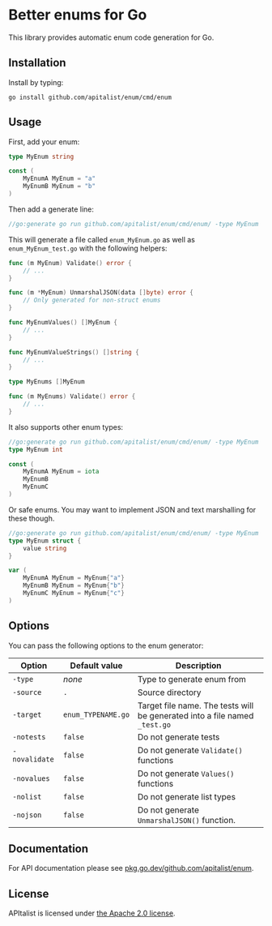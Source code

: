 # Better enums for Go

This library provides automatic enum code generation for Go.

## Installation

Install by typing:

```
go install github.com/apitalist/enum/cmd/enum
```

## Usage

First, add your enum:

```go
type MyEnum string

const (
    MyEnumA MyEnum = "a"
    MyEnumB MyEnum = "b"
)
```

Then add a generate line:

```go
//go:generate go run github.com/apitalist/enum/cmd/enum/ -type MyEnum
```

This will generate a file called `enum_MyEnum.go` as well as `enum_MyEnum_test.go` with the following helpers:

```go
func (m MyEnum) Validate() error {
    // ...
}

func (m *MyEnum) UnmarshalJSON(data []byte) error {
    // Only generated for non-struct enums
}

func MyEnumValues() []MyEnum {
    // ...
}

func MyEnumValueStrings() []string {
    // ...
}

type MyEnums []MyEnum

func (m MyEnums) Validate() error {
    // ...
}
```

It also supports other enum types:

```go
//go:generate go run github.com/apitalist/enum/cmd/enum/ -type MyEnum
type MyEnum int

const (
    MyEnumA MyEnum = iota
    MyEnumB
    MyEnumC
)
```

Or safe enums. You may want to implement JSON and text marshalling for these though.

```go
//go:generate go run github.com/apitalist/enum/cmd/enum/ -type MyEnum
type MyEnum struct {
    value string
}

var (
    MyEnumA MyEnum = MyEnum{"a"}
    MyEnumB MyEnum = MyEnum{"b"}
    MyEnumC MyEnum = MyEnum{"c"}
)
```

## Options

You can pass the following options to the enum generator:

| Option        | Default value      | Description                                                                |
|---------------|--------------------|----------------------------------------------------------------------------|
| `-type`       | *none*             | Type to generate enum from                                                 |
| `-source`     | `.`                | Source directory                                                           |
| `-target`     | `enum_TYPENAME.go` | Target file name. The tests will be generated into a file named `_test.go` |
| `-notests`    | `false`            | Do not generate tests                                                      |
| `-novalidate` | `false`            | Do not generate `Validate()` functions                                     |
| `-novalues`   | `false`            | Do not generate `Values()` functions                                       |
| `-nolist`     | `false`            | Do not generate list types                                                 |
| `-nojson`     | `false`            | Do not generate `UnmarshalJSON()` function.                                |

## Documentation

For API documentation please see [pkg.go.dev/github.com/apitalist/enum](https://pkg.go.dev/github.com/apitalist/enum).

## License

APItalist is licensed under [the Apache 2.0 license](LICENSE).